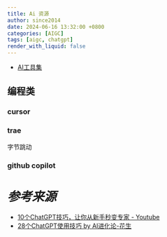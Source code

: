 ```yaml
---
title: Ai 资源
author: since2014
date: 2024-06-16 13:32:00 +0800
categories: [AIGC]
tags: [aigc, chatgpt]
render_with_liquid: false
---
```


+ [AI工具集](https://ai-bot.cn/)

## 编程类

### cursor

### trae

字节跳动

### github copilot

## 

# *参考来源*

+ [10个ChatGPT技巧，让你从新手秒变专家 - Youtube](https://www.youtube.com/watch?v=xBVn4CxOGmA)
+ [28个ChatGPT使用技巧 by AI进化论-花生](https://www.bookai.top/docs/ChatGPT-tutorial/28%E4%B8%AAChatGPT%E4%BD%BF%E7%94%A8%E6%8A%80%E5%B7%A7)
